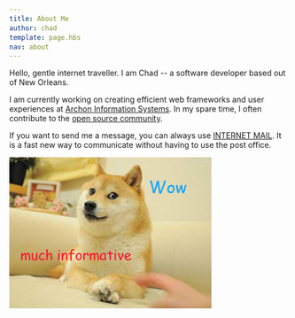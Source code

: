 ```yaml
---
title: About Me
author: chad
template: page.hbs
nav: about
---
```


Hello, gentle internet traveller. I am Chad -- a software developer based out of New Orleans.

I am currently working on creating efficient web frameworks and user experiences at [Archon Information Systems](http://archoninfosys.com/). In my spare time, I often contribute to the [open source community](https://github.com/chadly).

If you want to send me a message, you can always use [INTERNET MAIL](mailto:blog@chadly.net). It is a fast new way to communicate without having to use the post office.

<img src="doge.jpg" alt="Doge" class="frame" title="much informative" />